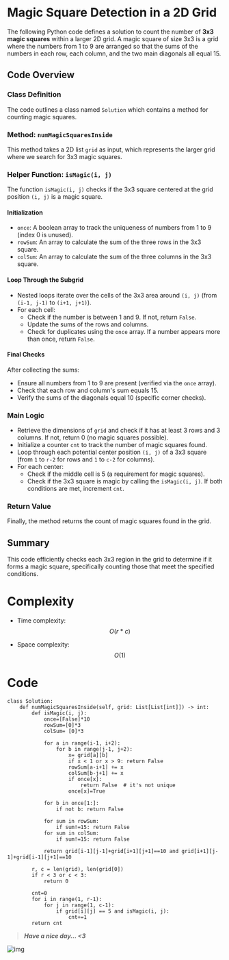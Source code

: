 # Magic Square Detection in a 2D Grid  

The following Python code defines a solution to count the number of **3x3 magic squares** within a larger 2D grid. A magic square of size 3x3 is a grid where the numbers from 1 to 9 are arranged so that the sums of the numbers in each row, each column, and the two main diagonals all equal 15.  

## Code Overview  

### Class Definition  

The code outlines a class named `Solution` which contains a method for counting magic squares.  

### Method: `numMagicSquaresInside`  

This method takes a 2D list `grid` as input, which represents the larger grid where we search for 3x3 magic squares.  

### Helper Function: `isMagic(i, j)`  

The function `isMagic(i, j)` checks if the 3x3 square centered at the grid position `(i, j)` is a magic square.  

#### Initialization  

- `once`: A boolean array to track the uniqueness of numbers from 1 to 9 (index 0 is unused).  
- `rowSum`: An array to calculate the sum of the three rows in the 3x3 square.  
- `colSum`: An array to calculate the sum of the three columns in the 3x3 square.  

#### Loop Through the Subgrid  

- Nested loops iterate over the cells of the 3x3 area around `(i, j)` (from `(i-1, j-1)` to `(i+1, j+1)`).  
- For each cell:  
  - Check if the number is between 1 and 9. If not, return `False`.  
  - Update the sums of the rows and columns.  
  - Check for duplicates using the `once` array. If a number appears more than once, return `False`.  

#### Final Checks  

After collecting the sums:  
- Ensure all numbers from 1 to 9 are present (verified via the `once` array).  
- Check that each row and column's sum equals 15.  
- Verify the sums of the diagonals equal 10 (specific corner checks).  

### Main Logic  

- Retrieve the dimensions of `grid` and check if it has at least 3 rows and 3 columns. If not, return 0 (no magic squares possible).  
- Initialize a counter `cnt` to track the number of magic squares found.  
- Loop through each potential center position `(i, j)` of a 3x3 square (from `1` to `r-2` for rows and `1` to `c-2` for columns).  
- For each center:  
  - Check if the middle cell is 5 (a requirement for magic squares).  
  - Check if the 3x3 square is magic by calling the `isMagic(i, j)`. If both conditions are met, increment `cnt`.  

### Return Value  

Finally, the method returns the count of magic squares found in the grid.  

## Summary  

This code efficiently checks each 3x3 region in the grid to determine if it forms a magic square, specifically counting those that meet the specified conditions.

# Complexity
- Time complexity: $$O(r \ * \ c)$$
<!-- Add your time complexity here, e.g. $$O(n)$$ -->

- Space complexity: $$O(1)$$
<!-- Add your space complexity here, e.g. $$O(n)$$ -->

# Code
```
class Solution:
    def numMagicSquaresInside(self, grid: List[List[int]]) -> int:
        def isMagic(i, j):
            once=[False]*10
            rowSum=[0]*3
            colSum= [0]*3

            for a in range(i-1, i+2):
                for b in range(j-1, j+2):
                    x= grid[a][b]
                    if x < 1 or x > 9: return False
                    rowSum[a-i+1] += x
                    colSum[b-j+1] += x
                    if once[x]: 
                        return False  # it's not unique
                    once[x]=True

            for b in once[1:]: 
                if not b: return False

            for sum in rowSum:
                if sum!=15: return False
            for sum in colSum:
                if sum!=15: return False
            
            return grid[i-1][j-1]+grid[i+1][j+1]==10 and grid[i+1][j-1]+grid[i-1][j+1]==10
        
        r, c = len(grid), len(grid[0])
        if r < 3 or c < 3: 
            return 0

        cnt=0
        for i in range(1, r-1):
            for j in range(1, c-1):
                if grid[i][j] == 5 and isMagic(i, j): 
                    cnt+=1
        return cnt        
```
>***Have a nice day... <3***

![img](https://i.imgflip.com/415oth.gif)

